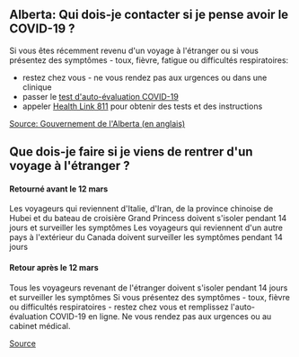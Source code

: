 ## Alberta: Qui dois-je contacter si je pense avoir le COVID-19 ?

Si vous êtes récemment revenu d'un voyage à l'étranger ou si vous présentez des symptômes - toux, fièvre, fatigue ou difficultés respiratoires:

- restez chez vous - ne vous rendez pas aux urgences ou dans une clinique
- passer le [test d'auto-évaluation COVID-19](https://myhealth.alberta.ca/Journey/COVID-19/Pages/COVID-Self-Assessment.aspx)
- appeler [Health Link 811](http://www.albertahealthservices.ca/assets/healthinfo/link/index.html) pour obtenir des tests et des instructions

[Source: Gouvernement de l'Alberta (en anglais)](https://www.alberta.ca/coronavirus-info-for-albertans.aspx)

## Que dois-je faire si je viens de rentrer d'un voyage à l'étranger ?

#### Retourné avant le 12 mars

Les voyageurs qui reviennent d'Italie, d'Iran, de la province chinoise de Hubei et du bateau de croisière Grand Princess doivent s'isoler pendant 14 jours et surveiller les symptômes
Les voyageurs qui reviennent d'un autre pays à l'extérieur du Canada doivent surveiller les symptômes pendant 14 jours

#### Retour après le 12 mars

Tous les voyageurs revenant de l'étranger doivent s'isoler pendant 14 jours et surveiller les symptômes
Si vous présentez des symptômes - toux, fièvre ou difficultés respiratoires - restez chez vous et remplissez l'auto-évaluation COVID-19 en ligne. Ne vous rendez pas aux urgences ou au cabinet médical.

[Source](https://www.albertahealthservices.ca/assets/info/ppih/if-ppih-ncov-2019-public-faq.pdf)
